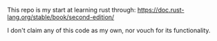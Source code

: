 This repo is my start at learning rust through: https://doc.rust-lang.org/stable/book/second-edition/

I don't claim any of this code as my own, nor vouch for its functionality. 